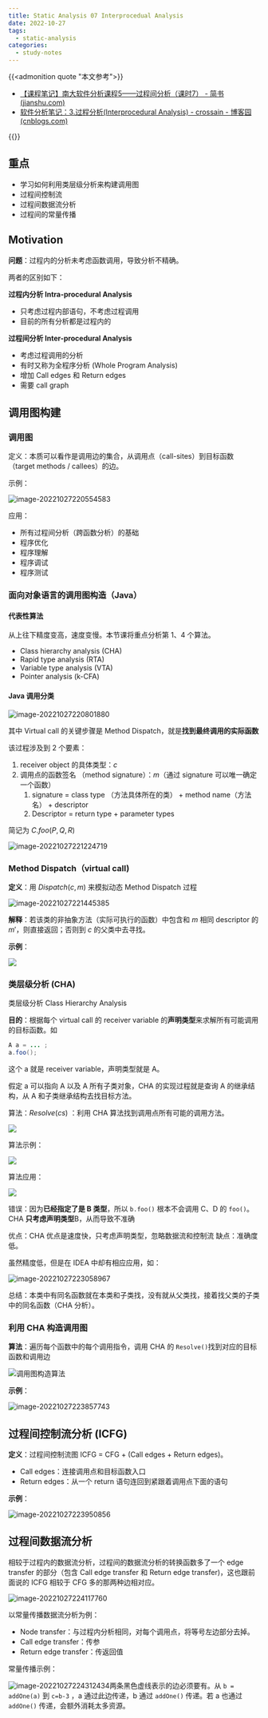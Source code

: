 ```yaml
---
title: Static Analysis 07 Interprocedual Analysis
date: 2022-10-27
tags: 
  - static-analysis
categories:
  - study-notes
---
```


<!--more-->
{{<admonition quote "本文参考">}}

- [【课程笔记】南大软件分析课程5——过程间分析（课时7） - 简书 (jianshu.com)](https://www.jianshu.com/p/2d14c0ae41cd)
- [软件分析笔记：3.过程分析(Interprocedural Analysis) - crossain - 博客园 (cnblogs.com)](https://www.cnblogs.com/crossain/p/12720612.html)

{{</admonition>}}

## 重点

- 学习如何利用类层级分析来构建调用图
- 过程间控制流
- 过程间数据流分析
- 过程间的常量传播

## Motivation

**问题**：过程内的分析未考虑函数调用，导致分析不精确。

两者的区别如下：

**过程内分析 Intra-procedural Analysis**
-   只考虑过程内部语句，不考虑过程调用
-   目前的所有分析都是过程内的

**过程间分析 Inter-procedural Analysis**
-   考虑过程调用的分析
-   有时又称为全程序分析 (Whole Program Analysis)
-   增加 Call edges 和 Return edges
-   需要 call graph

## 调用图构建

### 调用图

定义：本质可以看作是调用边的集合，从调用点（call-sites）到目标函数（target methods / callees）的边。

示例：  

![image-20221027220554583](https://cdn.hcplantern.cn/img/2022/10/27/20221027-220555.png-default)

应用：

- 所有过程间分析（跨函数分析）的基础
- 程序优化
- 程序理解
- 程序调试
- 程序测试

### 面向对象语言的调用图构造（Java）

#### 代表性算法

从上往下精度变高，速度变慢。本节课将重点分析第 1、4 个算法。

*   Class hierarchy analysis (CHA)
*   Rapid type analysis (RTA)
*   Variable type analysis (VTA)
*   Pointer analysis (k-CFA)

#### Java 调用分类

![image-20221027220801880](https://cdn.hcplantern.cn/img/2022/10/27/20221027-220803.png-default)

其中 Virtual call 的关键步骤是 Method Dispatch，就是**找到最终调用的实际函数**

该过程涉及到 2 个要素：

1.  receiver object 的具体类型：$c$
2.  调用点的函数签名 （method signature）：$m$（通过 signature 可以唯一确定一个函数）
    1.  signature = class type （方法具体所在的类） + method name（方法名） + descriptor
    2.  Descriptor = return type + parameter types

简记为 $C.foo(P, Q, R)$

![image-20221027221224719](https://cdn.hcplantern.cn/img/2022/10/27/20221027-221225.png-default)


### Method Dispatch（virtual call)

**定义**：用 $Dispatch(c, m)$ 来模拟动态 Method Dispatch 过程

![image-20221027221445385](https://cdn.hcplantern.cn/img/2022/10/27/20221027-221446.png-default)

**解释**：若该类的非抽象方法（实际可执行的函数）中包含和 $m$ 相同 descriptor 的 $m'$，则直接返回；否则到 $c$ 的父类中去寻找。

**示例**：  

![](https://cdn.hcplantern.cn/img/2022/10/27/20221027-225018.png-default)

### 类层级分析 (CHA)

类层级分析 Class Hierarchy Analysis

**目的**：根据每个 virtual call 的 receiver variable 的**声明类型**来求解所有可能调用的目标函数。如 

```java
A a = ... ;
a.foo();
```

这个 a 就是 receiver variable，声明类型就是 A。

假定 a 可以指向 A 以及 A 所有子类对象，CHA 的实现过程就是查询 A 的继承结构，从 A 和子类继承结构去找目标方法。

算法：$Resolve(cs)$ ：利用 CHA 算法找到调用点所有可能的调用方法。  

![](https://cdn.hcplantern.cn/img/2022/10/27/20221027-225023.png-default) 

算法示例：  

![](https://r2.hcplantern.top/2024/01/9/1704785434.png)

算法应用：  

![](https://cdn.hcplantern.cn/img/2022/10/27/20221027-225035.png-default) 

错误：因为**已经指定了是 B 类型**，所以 `b.foo()` 根本不会调用 C、D 的 `foo()`。CHA **只考虑声明类型**B，从而导致不准确

优点：CHA 优点是速度快，只考虑声明类型，忽略数据流和控制流
缺点：准确度低。

虽然精度低，但是在 IDEA 中却有相应应用，如：

![image-20221027223058967](https://cdn.hcplantern.cn/img/2022/10/27/20221027-223100.png-default)

总结：本类中有同名函数就在本类和子类找，没有就从父类找，接着找父类的子类中的同名函数（CHA 分析）。

### 利用 CHA 构造调用图

**算法**：遍历每个函数中的每个调用指令，调用 CHA 的 `Resolve()`找到对应的目标函数和调用边

![调用图构造算法](https://cdn.hcplantern.cn/img/2022/10/27/20221027-223405.png-default)

**示例**：  

![image-20221027223857743](https://cdn.hcplantern.cn/img/2022/10/27/20221027-223859.png-default) 

## 过程间控制流分析 (ICFG)

**定义**：过程间控制流图 ICFG = CFG + (Call edges + Return edges)。

*   Call edges：连接调用点和目标函数入口
*   Return edges：从一个 return 语句连回到紧跟着调用点下面的语句

**示例**： 

![image-20221027223950856](https://cdn.hcplantern.cn/img/2022/10/27/20221027-223952.png-default)

## 过程间数据流分析

相较于过程内的数据流分析，过程间的数据流分析的转换函数多了一个 edge transfer 的部分（包含 Call edge transfer 和 Return edge transfer)，这也跟前面说的 ICFG 相较于 CFG 多的那两种边相对应。

![image-20221027224117760](https://cdn.hcplantern.cn/img/2022/10/27/20221027-224118.png-default)

以常量传播数据流分析为例：

*   Node transfer：与过程内分析相同，对每个调用点，将等号左边部分去掉。
*   Call edge transfer：传参
*   Return edge transfer：传返回值

常量传播示例：  

![image-20221027224312434](https://cdn.hcplantern.cn/img/2022/10/27/20221027-224313.png-default)两条黑色虚线表示的边必须要有。从 `b = addOne(a)` 到 `c=b-3` ，a 通过此边传递，b 通过 `addOne()` 传递。若 a 也通过 `addOne()` 传递，会额外消耗太多资源。